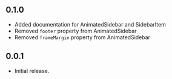 ## 0.1.0

* Added documentation for AnimatedSidebar and SidebarItem
* Removed `footer` property from AnimatedSidebar
* Removed `frameMargin` property from AnimatedSidebar

## 0.0.1

* Initial release.
